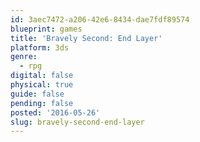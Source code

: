 ```yaml
---
id: 3aec7472-a206-42e6-8434-dae7fdf89574
blueprint: games
title: 'Bravely Second: End Layer'
platform: 3ds
genre:
  - rpg
digital: false
physical: true
guide: false
pending: false
posted: '2016-05-26'
slug: bravely-second-end-layer
---
```

